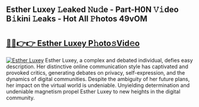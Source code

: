 ## Esther Luxey 𝙻eaked 𝙽u𝚍e - Part-H0N 𝚅𝚒deo B𝚒kini 𝙻eaks - Hot All 𝙿hotos 49vOM

# <h2><a href="http://ld6eota.urlbe.top/?page=Esther+Luxey">🔗🔗👉👉 Esther Luxey P𝚑oto𝚜Vid𝚎o</a></h2>

[![Esther Luxey](https://i.imgur.com/eBuTRDB.gif)](http://ld6eota.urlbe.top/?page=Esther+Luxey)
Esther Luxey, a complex and debated individual, defies easy description. Her distinctive online communication style has captivated and provoked critics, generating debates on privacy, self-expression, and the dynamics of digital communities. Despite the ambiguity of her future plans, her impact on the virtual world is undeniable. Unyielding determination and undeniable magnetism propel Esther Luxey to new heights in the digital community.
